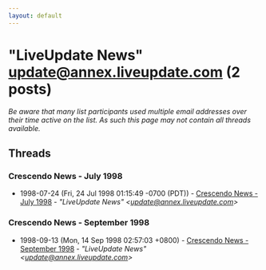 ```yaml
---
layout: default
---
```


# "LiveUpdate News" <update@annex.liveupdate.com> (2 posts)

_Be aware that many list participants used multiple email addresses over their time active on the list. As such this page may not contain all threads available._

## Threads

### Crescendo News - July 1998
+ 1998-07-24 (Fri, 24 Jul 1998 01:15:49 -0700 (PDT)) - [Crescendo News - July 1998](/archive/1998/07/b30db08a7086451cc9389723ffa43c999e165ddcb22072e2edd5ac9f52a8d62e) - _"LiveUpdate News" \<update@annex.liveupdate.com\>_

### Crescendo News - September 1998
+ 1998-09-13 (Mon, 14 Sep 1998 02:57:03 +0800) - [Crescendo News - September 1998](/archive/1998/09/3c0b8e6ed826441dfbcebc6b946a6e28114e9780f8c058627a471bdc2446e3bc) - _"LiveUpdate News" \<update@annex.liveupdate.com\>_

